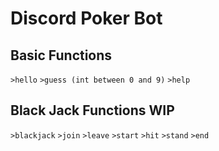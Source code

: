 # Discord Poker Bot
## Basic Functions
`>hello` 
`>guess (int between 0 and 9)` 
`>help` 

## Black Jack Functions WIP
`>blackjack` 
`>join` 
`>leave` 
`>start` 
`>hit` 
`>stand` 
`>end` 

